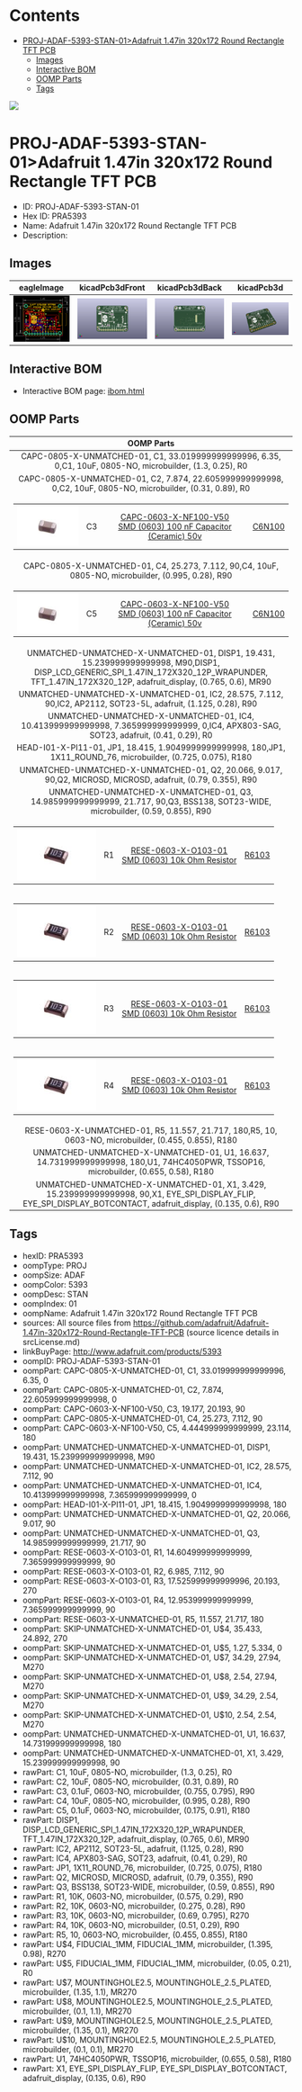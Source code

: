 



Contents
========

* [PROJ-ADAF-5393-STAN-01>Adafruit 1.47in 320x172 Round Rectangle TFT PCB](#proj-adaf-5393-stan-01adafruit-147in-320x172-round-rectangle-tft-pcb)
	* [Images](#images)
	* [Interactive BOM](#interactive-bom)
	* [OOMP Parts](#oomp-parts)
	* [Tags](#tags)
  
![][im]
# PROJ-ADAF-5393-STAN-01>Adafruit 1.47in 320x172 Round Rectangle TFT PCB

- ID: PROJ-ADAF-5393-STAN-01
- Hex ID: PRA5393
- Name: Adafruit 1.47in 320x172 Round Rectangle TFT PCB
- Description: 

## Images
  
  

|eagleImage|kicadPcb3dFront|kicadPcb3dBack|kicadPcb3d|
| :---: | :---: | :---: | :---: |
|[![eagleImage](eagleImage_140.png)](eagleImage_600.png)|[![kicadPcb3dFront](kicadPcb3dFront_140.png)](kicadPcb3dFront_600.png)|[![kicadPcb3dBack](kicadPcb3dBack_140.png)](kicadPcb3dBack_600.png)|[![kicadPcb3d](kicadPcb3d_140.png)](kicadPcb3d_600.png)|

## Interactive BOM

- Interactive BOM page: [ibom.html](kicad/bom/ibom.html)

## OOMP Parts
  

|OOMP Parts|
| :---: |
|CAPC-0805-X-UNMATCHED-01, C1, 33.019999999999996, 6.35, 0,C1, 10uF, 0805-NO, microbuilder, (1.3, 0.25), R0|
|CAPC-0805-X-UNMATCHED-01, C2, 7.874, 22.605999999999998, 0,C2, 10uF, 0805-NO, microbuilder, (0.31, 0.89), R0|
|<table><tr><td>![CAPC-0603-X-NF100-V50](https://raw.githubusercontent.com/oomlout/oomlout_OOMP_parts/main/CAPC-0603-X-NF100-V50/image_140.jpg)</td><td> C3</td><td>[CAPC-0603-X-NF100-V50<br>SMD (0603) 100 nF Capacitor (Ceramic) 50v](https://github.com/oomlout/oomlout_OOMP_parts/tree/main/CAPC-0603-X-NF100-V50/)</td><td>[C6N100](https://github.com/oomlout/oomlout_OOMP_parts/tree/main/CAPC-0603-X-NF100-V50/)</td></tr></table>|
|CAPC-0805-X-UNMATCHED-01, C4, 25.273, 7.112, 90,C4, 10uF, 0805-NO, microbuilder, (0.995, 0.28), R90|
|<table><tr><td>![CAPC-0603-X-NF100-V50](https://raw.githubusercontent.com/oomlout/oomlout_OOMP_parts/main/CAPC-0603-X-NF100-V50/image_140.jpg)</td><td> C5</td><td>[CAPC-0603-X-NF100-V50<br>SMD (0603) 100 nF Capacitor (Ceramic) 50v](https://github.com/oomlout/oomlout_OOMP_parts/tree/main/CAPC-0603-X-NF100-V50/)</td><td>[C6N100](https://github.com/oomlout/oomlout_OOMP_parts/tree/main/CAPC-0603-X-NF100-V50/)</td></tr></table>|
|UNMATCHED-UNMATCHED-X-UNMATCHED-01, DISP1, 19.431, 15.239999999999998, M90,DISP1, DISP_LCD_GENERIC_SPI_1.47IN_172X320_12P_WRAPUNDER, TFT_1.47IN_172X320_12P, adafruit_display, (0.765, 0.6), MR90|
|UNMATCHED-UNMATCHED-X-UNMATCHED-01, IC2, 28.575, 7.112, 90,IC2, AP2112, SOT23-5L, adafruit, (1.125, 0.28), R90|
|UNMATCHED-UNMATCHED-X-UNMATCHED-01, IC4, 10.413999999999998, 7.365999999999999, 0,IC4, APX803-SAG, SOT23, adafruit, (0.41, 0.29), R0|
|HEAD-I01-X-PI11-01, JP1, 18.415, 1.9049999999999998, 180,JP1, 1X11_ROUND_76, microbuilder, (0.725, 0.075), R180|
|UNMATCHED-UNMATCHED-X-UNMATCHED-01, Q2, 20.066, 9.017, 90,Q2, MICROSD, MICROSD, adafruit, (0.79, 0.355), R90|
|UNMATCHED-UNMATCHED-X-UNMATCHED-01, Q3, 14.985999999999999, 21.717, 90,Q3, BSS138, SOT23-WIDE, microbuilder, (0.59, 0.855), R90|
|<table><tr><td>![RESE-0603-X-O103-01](https://raw.githubusercontent.com/oomlout/oomlout_OOMP_parts/main/RESE-0603-X-O103-01/image_140.jpg)</td><td> R1</td><td>[RESE-0603-X-O103-01<br>SMD (0603) 10k Ohm Resistor](https://github.com/oomlout/oomlout_OOMP_parts/tree/main/RESE-0603-X-O103-01/)</td><td>[R6103](https://github.com/oomlout/oomlout_OOMP_parts/tree/main/RESE-0603-X-O103-01/)</td></tr></table>|
|<table><tr><td>![RESE-0603-X-O103-01](https://raw.githubusercontent.com/oomlout/oomlout_OOMP_parts/main/RESE-0603-X-O103-01/image_140.jpg)</td><td> R2</td><td>[RESE-0603-X-O103-01<br>SMD (0603) 10k Ohm Resistor](https://github.com/oomlout/oomlout_OOMP_parts/tree/main/RESE-0603-X-O103-01/)</td><td>[R6103](https://github.com/oomlout/oomlout_OOMP_parts/tree/main/RESE-0603-X-O103-01/)</td></tr></table>|
|<table><tr><td>![RESE-0603-X-O103-01](https://raw.githubusercontent.com/oomlout/oomlout_OOMP_parts/main/RESE-0603-X-O103-01/image_140.jpg)</td><td> R3</td><td>[RESE-0603-X-O103-01<br>SMD (0603) 10k Ohm Resistor](https://github.com/oomlout/oomlout_OOMP_parts/tree/main/RESE-0603-X-O103-01/)</td><td>[R6103](https://github.com/oomlout/oomlout_OOMP_parts/tree/main/RESE-0603-X-O103-01/)</td></tr></table>|
|<table><tr><td>![RESE-0603-X-O103-01](https://raw.githubusercontent.com/oomlout/oomlout_OOMP_parts/main/RESE-0603-X-O103-01/image_140.jpg)</td><td> R4</td><td>[RESE-0603-X-O103-01<br>SMD (0603) 10k Ohm Resistor](https://github.com/oomlout/oomlout_OOMP_parts/tree/main/RESE-0603-X-O103-01/)</td><td>[R6103](https://github.com/oomlout/oomlout_OOMP_parts/tree/main/RESE-0603-X-O103-01/)</td></tr></table>|
|RESE-0603-X-UNMATCHED-01, R5, 11.557, 21.717, 180,R5, 10, 0603-NO, microbuilder, (0.455, 0.855), R180|
|UNMATCHED-UNMATCHED-X-UNMATCHED-01, U1, 16.637, 14.731999999999998, 180,U1, 74HC4050PWR, TSSOP16, microbuilder, (0.655, 0.58), R180|
|UNMATCHED-UNMATCHED-X-UNMATCHED-01, X1, 3.429, 15.239999999999998, 90,X1, EYE_SPI_DISPLAY_FLIP, EYE_SPI_DISPLAY_BOTCONTACT, adafruit_display, (0.135, 0.6), R90|

## Tags

- hexID: PRA5393
- oompType: PROJ
- oompSize: ADAF
- oompColor: 5393
- oompDesc: STAN
- oompIndex: 01
- oompName: Adafruit 1.47in 320x172 Round Rectangle TFT PCB
- sources: All source files from https://github.com/adafruit/Adafruit-1.47in-320x172-Round-Rectangle-TFT-PCB (source licence details in srcLicense.md)
- linkBuyPage: http://www.adafruit.com/products/5393
- oompID: PROJ-ADAF-5393-STAN-01
- oompPart: CAPC-0805-X-UNMATCHED-01, C1, 33.019999999999996, 6.35, 0
- oompPart: CAPC-0805-X-UNMATCHED-01, C2, 7.874, 22.605999999999998, 0
- oompPart: CAPC-0603-X-NF100-V50, C3, 19.177, 20.193, 90
- oompPart: CAPC-0805-X-UNMATCHED-01, C4, 25.273, 7.112, 90
- oompPart: CAPC-0603-X-NF100-V50, C5, 4.444999999999999, 23.114, 180
- oompPart: UNMATCHED-UNMATCHED-X-UNMATCHED-01, DISP1, 19.431, 15.239999999999998, M90
- oompPart: UNMATCHED-UNMATCHED-X-UNMATCHED-01, IC2, 28.575, 7.112, 90
- oompPart: UNMATCHED-UNMATCHED-X-UNMATCHED-01, IC4, 10.413999999999998, 7.365999999999999, 0
- oompPart: HEAD-I01-X-PI11-01, JP1, 18.415, 1.9049999999999998, 180
- oompPart: UNMATCHED-UNMATCHED-X-UNMATCHED-01, Q2, 20.066, 9.017, 90
- oompPart: UNMATCHED-UNMATCHED-X-UNMATCHED-01, Q3, 14.985999999999999, 21.717, 90
- oompPart: RESE-0603-X-O103-01, R1, 14.604999999999999, 7.365999999999999, 90
- oompPart: RESE-0603-X-O103-01, R2, 6.985, 7.112, 90
- oompPart: RESE-0603-X-O103-01, R3, 17.525999999999996, 20.193, 270
- oompPart: RESE-0603-X-O103-01, R4, 12.953999999999999, 7.365999999999999, 90
- oompPart: RESE-0603-X-UNMATCHED-01, R5, 11.557, 21.717, 180
- oompPart: SKIP-UNMATCHED-X-UNMATCHED-01, U$4, 35.433, 24.892, 270
- oompPart: SKIP-UNMATCHED-X-UNMATCHED-01, U$5, 1.27, 5.334, 0
- oompPart: SKIP-UNMATCHED-X-UNMATCHED-01, U$7, 34.29, 27.94, M270
- oompPart: SKIP-UNMATCHED-X-UNMATCHED-01, U$8, 2.54, 27.94, M270
- oompPart: SKIP-UNMATCHED-X-UNMATCHED-01, U$9, 34.29, 2.54, M270
- oompPart: SKIP-UNMATCHED-X-UNMATCHED-01, U$10, 2.54, 2.54, M270
- oompPart: UNMATCHED-UNMATCHED-X-UNMATCHED-01, U1, 16.637, 14.731999999999998, 180
- oompPart: UNMATCHED-UNMATCHED-X-UNMATCHED-01, X1, 3.429, 15.239999999999998, 90
- rawPart: C1, 10uF, 0805-NO, microbuilder, (1.3, 0.25), R0
- rawPart: C2, 10uF, 0805-NO, microbuilder, (0.31, 0.89), R0
- rawPart: C3, 0.1uF, 0603-NO, microbuilder, (0.755, 0.795), R90
- rawPart: C4, 10uF, 0805-NO, microbuilder, (0.995, 0.28), R90
- rawPart: C5, 0.1uF, 0603-NO, microbuilder, (0.175, 0.91), R180
- rawPart: DISP1, DISP_LCD_GENERIC_SPI_1.47IN_172X320_12P_WRAPUNDER, TFT_1.47IN_172X320_12P, adafruit_display, (0.765, 0.6), MR90
- rawPart: IC2, AP2112, SOT23-5L, adafruit, (1.125, 0.28), R90
- rawPart: IC4, APX803-SAG, SOT23, adafruit, (0.41, 0.29), R0
- rawPart: JP1, 1X11_ROUND_76, microbuilder, (0.725, 0.075), R180
- rawPart: Q2, MICROSD, MICROSD, adafruit, (0.79, 0.355), R90
- rawPart: Q3, BSS138, SOT23-WIDE, microbuilder, (0.59, 0.855), R90
- rawPart: R1, 10K, 0603-NO, microbuilder, (0.575, 0.29), R90
- rawPart: R2, 10K, 0603-NO, microbuilder, (0.275, 0.28), R90
- rawPart: R3, 10K, 0603-NO, microbuilder, (0.69, 0.795), R270
- rawPart: R4, 10K, 0603-NO, microbuilder, (0.51, 0.29), R90
- rawPart: R5, 10, 0603-NO, microbuilder, (0.455, 0.855), R180
- rawPart: U$4, FIDUCIAL_1MM, FIDUCIAL_1MM, microbuilder, (1.395, 0.98), R270
- rawPart: U$5, FIDUCIAL_1MM, FIDUCIAL_1MM, microbuilder, (0.05, 0.21), R0
- rawPart: U$7, MOUNTINGHOLE2.5, MOUNTINGHOLE_2.5_PLATED, microbuilder, (1.35, 1.1), MR270
- rawPart: U$8, MOUNTINGHOLE2.5, MOUNTINGHOLE_2.5_PLATED, microbuilder, (0.1, 1.1), MR270
- rawPart: U$9, MOUNTINGHOLE2.5, MOUNTINGHOLE_2.5_PLATED, microbuilder, (1.35, 0.1), MR270
- rawPart: U$10, MOUNTINGHOLE2.5, MOUNTINGHOLE_2.5_PLATED, microbuilder, (0.1, 0.1), MR270
- rawPart: U1, 74HC4050PWR, TSSOP16, microbuilder, (0.655, 0.58), R180
- rawPart: X1, EYE_SPI_DISPLAY_FLIP, EYE_SPI_DISPLAY_BOTCONTACT, adafruit_display, (0.135, 0.6), R90



[im]: kicadPcb3d_450.png
